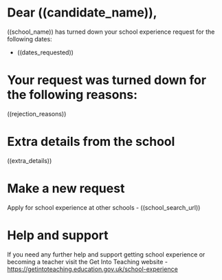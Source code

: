# Dear ((candidate_name)),

((school_name)) has turned down your school experience request for the following dates: 
* ((dates_requested))

#  Your request was turned down for the following reasons: 
((rejection_reasons))

#  Extra details from the school 
((extra_details))

# Make a new request 
Apply for school experience at other schools - ((school_search_url))

# Help and support
If you need any further help and support getting school experience or becoming a teacher visit the Get Into Teaching website - https://getintoteaching.education.gov.uk/school-experience